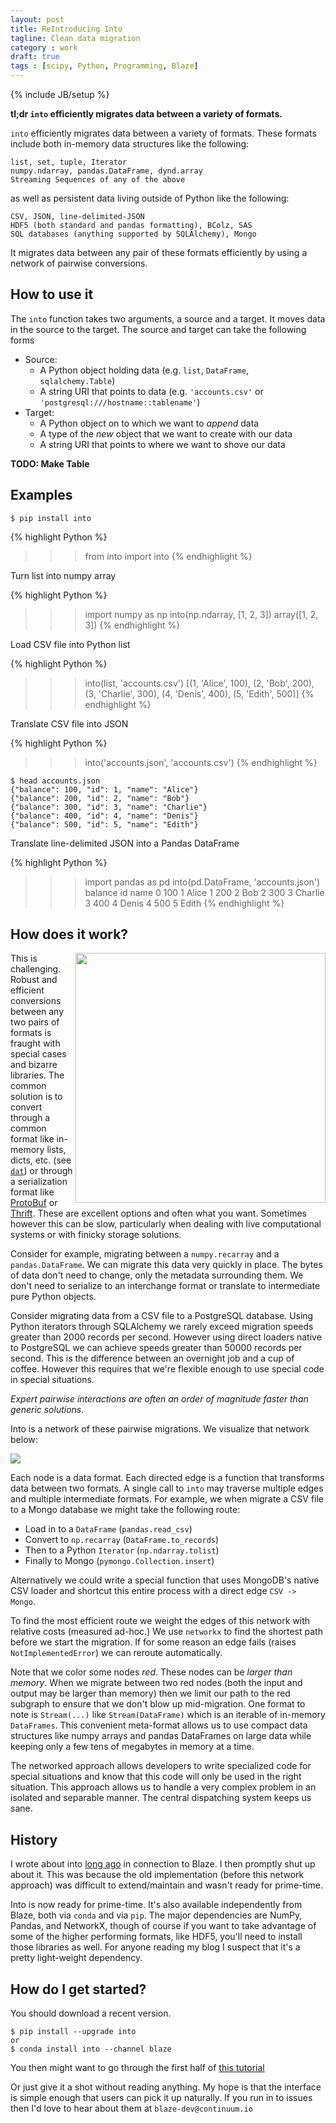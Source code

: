 ```yaml
---
layout: post
title: ReIntroducing Into
tagline: Clean data migration
category : work
draft: true
tags : [scipy, Python, Programming, Blaze]
---
```

{% include JB/setup %}

**tl;dr `into` efficiently migrates data between a variety of formats.**

`into` efficiently migrates data between a variety of formats.
These formats include both in-memory data structures like the following:

    list, set, tuple, Iterator
    numpy.ndarray, pandas.DataFrame, dynd.array
    Streaming Sequences of any of the above

as well as persistent data living outside of Python like the following:

    CSV, JSON, line-delimited-JSON
    HDF5 (both standard and pandas formatting), BColz, SAS
    SQL databases (anything supported by SQLAlchemy), Mongo

It migrates data between any pair of these formats efficiently by using a
network of pairwise conversions.


How to use it
-------------

The `into` function takes two arguments, a source and a target.  It moves data
in the source to the target.  The source and target can take the following
forms

* Source:
    * A Python object holding data (e.g. `list`, `DataFrame`, `sqlalchemy.Table`)
    * A string URI that points to data (e.g. `'accounts.csv'` or `'postgresql:///hostname::tablename'`)
* Target:
    * A Python object on to which we want to *append* data
    * A type of the *new* object that we want to create with our data
    * A string URI that points to where we want to shove our data


**TODO: Make Table**


Examples
--------

    $ pip install into

{% highlight Python %}
>>> from into import into
{% endhighlight %}

Turn list into numpy array

{% highlight Python %}
>>> import numpy as np
>>> into(np.ndarray, [1, 2, 3])
array([1, 2, 3])
{% endhighlight %}

Load CSV file into Python list

{% highlight Python %}
>>> into(list, 'accounts.csv')
[(1, 'Alice', 100),
 (2, 'Bob', 200),
 (3, 'Charlie', 300),
 (4, 'Denis', 400),
 (5, 'Edith', 500)]
{% endhighlight %}

Translate CSV file into JSON

{% highlight Python %}
>>> into('accounts.json', 'accounts.csv')
{% endhighlight %}

    $ head accounts.json
    {"balance": 100, "id": 1, "name": "Alice"}
    {"balance": 200, "id": 2, "name": "Bob"}
    {"balance": 300, "id": 3, "name": "Charlie"}
    {"balance": 400, "id": 4, "name": "Denis"}
    {"balance": 500, "id": 5, "name": "Edith"}

Translate line-delimited JSON into a Pandas DataFrame

{% highlight Python %}
>>> import pandas as pd
>>> into(pd.DataFrame, 'accounts.json')
   balance  id      name
0      100   1     Alice
1      200   2       Bob
2      300   3   Charlie
3      400   4     Denis
4      500   5     Edith
{% endhighlight %}



How does it work?
-----------------

<img src="{{BASE_PATH}}/images/star.png" align="right" width="400px">

This is challenging.  Robust and efficient conversions between any two pairs of
formats is fraught with special cases and bizarre libraries.  The common
solution is to convert through a common format like in-memory lists, dicts,
etc. (see [`dat`](http://dat-data.com/)) or through a serialization format like
[ProtoBuf](https://developers.google.com/protocol-buffers/) or
[Thrift](https://thrift.apache.org/).  These are excellent options and often
what you want.  Sometimes however this can be slow, particularly when dealing
with live computational systems or with finicky storage solutions.

Consider for example, migrating between a `numpy.recarray` and a
`pandas.DataFrame`.  We can migrate this data very quickly in place.  The bytes
of data don't need to change, only the metadata surrounding them.  We don't
need to serialize to an interchange format or translate to intermediate
pure Python objects.

Consider migrating data from a CSV file to a PostgreSQL database.  Using
Python iterators through SQLAlchemy we rarely exceed migration speeds greater
than 2000 records per second.  However using direct loaders native to
PostgreSQL we can achieve speeds greater than 50000 records per second.  This
is the difference between an overnight job and a cup of coffee.  However this
requires that we're flexible enough to use special code in special situations.

*Expert pairwise interactions are often an order of magnitude faster than
generic solutions.*

Into is a network of these pairwise migrations.  We visualize that network
below:

<img src="https://raw.githubusercontent.com/ContinuumIO/into/master/doc/images/conversions.png">

Each node is a data format.  Each directed edge is a function that transforms
data between two formats.  A single call to `into` may traverse multiple edges
and multiple intermediate formats.  For example, we when migrate a CSV file to
a Mongo database we might take the following route:

* Load in to a `DataFrame` (`pandas.read_csv`)
* Convert to `np.recarray` (`DataFrame.to_records`)
* Then to a Python `Iterator` (`np.ndarray.tolist`)
* Finally to Mongo (`pymongo.Collection.insert`)

Alternatively we could write a special function that uses MongoDB's native CSV
loader and shortcut this entire process with a direct edge `CSV -> Mongo`.

To find the most efficient route we weight the edges of this network with
relative costs (measured ad-hoc.)  We use `networkx` to find the shortest path
before we start the migration.  If for some reason an edge fails (raises
`NotImplementedError`) we can reroute automatically.

Note that we color some nodes *red*.  These nodes can be *larger than memory*.
When we migrate between two red nodes (both the input and output may be larger
than memory) then we limit our path to the red subgraph to ensure that we don't
blow up mid-migration.  One format to note is `Stream(...)` like
`Stream(DataFrame)` which is an iterable of in-memory `DataFrames`.  This
convenient meta-format allows us to use compact data structures like numpy
arrays and pandas DataFrames on large data while keeping only a few tens of
megabytes in memory at a time.

The networked approach allows developers to write specialized code for special
situations and know that this code will only be used in the right situation.
This approach allows us to handle a very complex problem in an isolated and
separable manner.  The central dispatching system keeps us sane.


History
-------

I wrote about into [long ago]({{BASE_PATH}}/work/2014-09-01-Blaze-into/) in
connection to Blaze.  I then promptly shut up about it.  This was because the
old implementation (before this network approach) was difficult to
extend/maintain and wasn't ready for prime-time.

Into is now ready for prime-time.  It's also available independently from
Blaze, both via `conda` and via `pip`.  The major dependencies are NumPy,
Pandas, and NetworkX, though of course if you want to take advantage of some of
the higher performing formats, like HDF5, you'll need to install those
libraries as well.  For anyone reading my blog I suspect that it's a pretty
light-weight dependency.


How do I get started?
---------------------

You should download a recent version.

    $ pip install --upgrade into
    or
    $ conda install into --channel blaze

You then might want to go through the first half of
[this tutorial](https://github.com/ContinuumIO/blaze-tutorial#into)

Or just give it a shot without reading anything.  My hope is that the interface
is simple enough that users can pick it up naturally.  If you run in to issues
then I'd love to hear about them at `blaze-dev@continuum.io`
